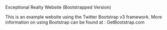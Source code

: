 Exceptional Realty Website (Bootstrapped Version)

This is an example website using the Twitter Bootstrap v3 framework. 
More information on using Bootstrap can be found at : 
GetBootstrap.com